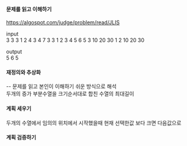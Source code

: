 #### 문제를 읽고 이해하기
https://algospot.com/judge/problem/read/JLIS

input</br>
3
3 3
1 2 4
3 4 7
3 3
1 2 3
4 5 6
5 3
10 20 30 1 2
10 20 30


output</br>
5
6
5
 
#### 재정의와 추상화<br>
-- 문제를 읽고 본인이 이해하기 쉬운 방식으로 해석<br>
두개의 증가 부분수열을 크기순서대로 합친 수열의 최대길이

#### 계획 세우기<br>
두개의 수열에서 임의의 위치에서 시작했을때 현재 선택한값 보다 크면 다음값으로

#### 계획 검증하기
